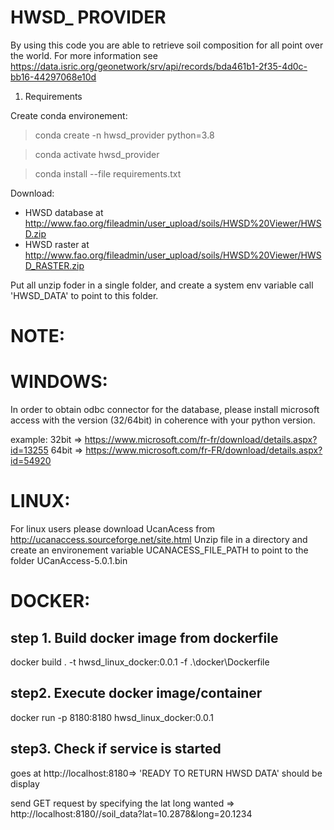 HWSD_ PROVIDER
==============

By using this code you are able to retrieve soil composition for all point over the world.
For more information see https://data.isric.org/geonetwork/srv/api/records/bda461b1-2f35-4d0c-bb16-44297068e10d

1. Requirements

Create conda environement: 
> conda create -n hwsd_provider python=3.8

> conda activate hwsd_provider

> conda install --file requirements.txt

Download:

- HWSD database at http://www.fao.org/fileadmin/user_upload/soils/HWSD%20Viewer/HWSD.zip
- HWSD raster at http://www.fao.org/fileadmin/user_upload/soils/HWSD%20Viewer/HWSD_RASTER.zip

Put all unzip foder in a single folder, and create a system env variable call 'HWSD_DATA' to point to this folder.


NOTE:
=====

WINDOWS:
========
In order to obtain odbc connector for the database, please install microsoft access with the version (32/64bit) in coherence with your python version.

example:
32bit => https://www.microsoft.com/fr-fr/download/details.aspx?id=13255
64bit => https://www.microsoft.com/fr-FR/download/details.aspx?id=54920

LINUX:
======
For linux users please download UcanAcess from http://ucanaccess.sourceforge.net/site.html
Unzip file in a directory and create an environement variable
UCANACESS_FILE_PATH to point to the folder UCanAccess-5.0.1.bin


DOCKER:
=======

step 1. Build docker image from dockerfile
-------------------------------------------
docker build . -t hwsd_linux_docker:0.0.1 -f .\docker\Dockerfile

step2. Execute docker image/container
-------------------------------------
docker run -p 8180:8180 hwsd_linux_docker:0.0.1

step3. Check if service is started
----------------------------------
goes at http://localhost:8180=> 'READY TO RETURN HWSD DATA' should be display

send GET request by specifying the lat long wanted => http://localhost:8180//soil_data?lat=10.2878&long=20.1234
